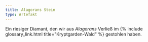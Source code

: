 ```yaml
---
title: Alagorans Stein
type: Artefakt
---
```


Ein riesiger Diamant, den wir aus *Alagorans* Verließ im {% include glossary_link.html
title="Kryptgarden-Wald" %} gestohlen haben.
